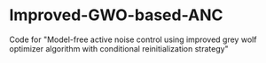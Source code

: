 # Improved-GWO-based-ANC
Code for "Model-free active noise control using improved grey wolf optimizer algorithm with conditional reinitialization strategy"
